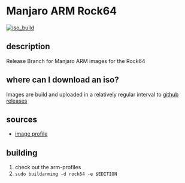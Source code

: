 # Manjaro ARM Rock64
[![iso_build](https://github.com/manjaro-arm/rock64-images/workflows/image_build_all/badge.svg)](https://github.com/manjaro-arm/rock64-images/actions)

## description

Release Branch for Manjaro ARM images for the Rock64

## where can I download an iso?

Images are build and uploaded in a relatively regular interval to [github releases](https://github.com/manjaro-arm/rock-images/releases)

## sources

- [image profile](https://github.com/manjaro-pinephone/arm-profiles)

## building

1. check out the arm-profiles
2. `sudo buildarmimg -d rock64 -e $EDITION`
